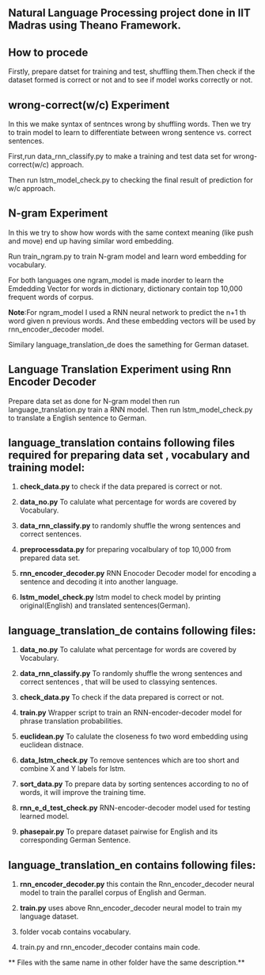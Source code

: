 ## Natural Language Processing project done in IIT Madras using Theano Framework.

## How to procede

Firstly, prepare datset for training and test, shuffling them.Then check if the dataset formed is correct or not and to see if model works correctly or not. 

## wrong-correct(w/c) Experiment

In this we make syntax of sentnces wrong by shuffling words. Then we try to train model to learn to differentiate between wrong sentence vs. correct sentences.

First,run data_rnn_classify.py to make a training and test data set for wrong-correct(w/c) approach.

Then run lstm_model_check.py to checking the final result of prediction for w/c approach.

## N-gram Experiment

In this we try to show how words with the same context meaning (like push and move) end up having similar word embedding.

Run train_ngram.py to train N-gram model and learn word embedding for vocabulary.

For both languages one ngram_model is made inorder to learn the Emdedding Vector for words in dictionary, dictionary contain top 10,000 frequent words of corpus.

**Note**:For ngram_model I used a RNN neural network to predict the n+1 th word given n previous words. And these embedding vectors will be used by rnn_encoder_decoder model.

Similary language_translation_de does the samething for German dataset. 

## Language Translation Experiment using Rnn Encoder Decoder 

Prepare data set as done for N-gram model then run language_translation.py train a RNN model. Then run lstm_model_check.py to translate a English sentence to German.


## language_translation contains following files required for preparing data set , vocabulary and training model:
  
1. **check_data.py** to check if the data prepared is correct or not.

2. **data_no.py** To calulate what percentage for words are covered by Vocabulary. 

3. **data_rnn_classify.py** to randomly shuffle the wrong sentences and correct sentences.

4. **preprocessdata.py** for preparing vocalbulary  of top 10,000 from prepared data set.

5. **rnn_encoder_decoder.py** RNN Enocoder Decoder model for encoding a sentence and decoding it into another language.

6. **lstm_model_check.py** lstm model to check model by printing original(English) and translated sentences(German).

## language_translation_de contains following files:

1. **data_no.py** To calulate what percentage for words are covered by Vocabulary.

2. **data_rnn_classify.py** To randomly shuffle the wrong sentences and correct sentences , that will be used to classying sentences.

3. **check_data.py** To check if the data prepared is correct or not.

4. **train.py** Wrapper script to train an RNN-encoder-decoder model for phrase translation probabilities.

5. **euclidean.py** To calulate the closeness fo two word embedding using euclidean distnace.

6. **data_lstm_check.py** To remove sentences which are too short and combine X and Y labels for lstm.

7. **sort_data.py** To prepare data by sorting sentences according to no of words, it will improve the training time.

8. **rnn_e_d_test_check.py** RNN-encoder-decoder model used for testing learned model.

9. **phasepair.py** To prepare dataset pairwise for English and its corresponding German Sentence.

## language_translation_en contains following files: 

1. **rnn_encoder_decoder.py** this contain the Rnn_encoder_decoder neural model to train the parallel corpus of English and German.

2. **train.py** uses above Rnn_encoder_decoder neural model to train my language dataset. 

3. folder vocab contains vocabulary.

4. train.py and rnn_encoder_decoder contains main code.

** Files with the same name in other folder have the same description.** 


  
